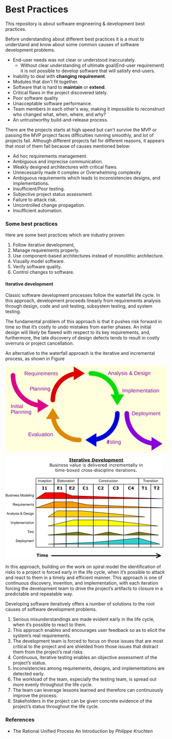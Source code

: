 # Best Practices
This repository is about software engineering &amp; development best practices.


Before understanding about different best practices it is a must to understand and know 
about some common causes of software development problems.

* End-user needs was not clear or understood inaccurately.
    - Without clear understanding of ultimate goal(End-user requirement) it is not possible to develop software that will satisfy end-users. 
* Inability to deal with **changing requirement**. 
* Modules that don't fit together.
* Software that is hard to **maintain** or **extend**.
* Critical flaws in the project discovered lately.
* Poor software quality
* Unacceptable software performance.
* Team members in each other's way, making it impossible to reconstruct who changed what, when, where, and why?
* An untrustworthy build-and-release process.

There are the projects starts at high speed but can't survive the MVP or passing the MVP project faces difficulties
running smoothly, and lot of projects fail. Although different projects fail for different reasons, it appears that
most of them fail because of causes mentioned below:

* Ad hoc requirements management.
* Ambiguous and imprecise communication. 
* Weakly designed architectures with critical flaws. 
* Unnecessarily made it complex or Overwhelming complexity
* Ambiguous requirements which leads to inconsistencies designs,
  and implementations.
* Insufficient/Poor testing.
* Subjective project status assessment.
* Failure to attack risk.
* Uncontrolled change propagation.
* Insufficient automation.

### Some best practices
Here are some best practices which are industry proven: 
1. Follow iterative development, 
2. Manage requirements properly.
3. Use component-based architectures instead of monolithic architecture.
4. Visually model software.
5. Verify software quality.
6. Control changes to software.

#### Iterative development
Classic software development processes follow the waterfall life cycle. In this approach, development proceeds linearly from requirements analysis through design, code and unit testing, subsystem testing, and system testing.

The fundamental problem of this approach is that it pushes risk forward in time so that it’s costly to undo mistakes from earlier
phases. An initial design will likely be flawed with respect to its key requirements, and, furthermore, the late discovery of design 
defects tends to result in costly overruns or project cancellation. 

An alternative to the waterfall approach is the iterative and incremental
process, as shown in Figure

![Iterative Development Model](./images/Iterative_development_model.png)

![Development Iterative](./images/Development-iterative.png)

In this approach, building on the work on spiral
model the identification of risks to a project is forced early in the
life cycle, when it’s possible to attack and react to them in a timely
and efficient manner.
This approach is one of continuous discovery, invention, and
implementation, with each iteration forcing the development team to drive the project’s artifacts to closure in a predictable and repeatable
way.

Developing software iteratively offers a number of solutions to
the root causes of software development problems.
1. Serious misunderstandings are made evident early in the
life cycle, when it’s possible to react to them.
2. This approach enables and encourages user feedback so as
to elicit the system’s real requirements.
3. The development team is forced to focus on those issues that
are most critical to the project and are shielded from those
issues that distract them from the project’s real risks.
4. Continuous, iterative testing enables an objective assessment
of the project’s status.
5. Inconsistencies among requirements, designs, and implementations
are detected early.
6. The workload of the team, especially the testing team, is
spread out more evenly throughout the life cycle.
7. The team can leverage lessons learned and therefore can
continuously improve the process.
8. Stakeholders in the project can be given concrete evidence
of the project’s status throughout the life cycle.



### References
* The Rational Unified Process An Introduction by *Philippe Kruchten*


